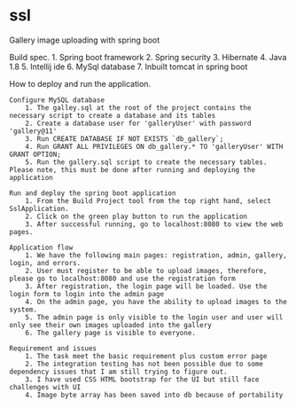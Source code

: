 # ssl
Gallery image uploading with spring boot

Build spec.
    1. Spring boot framework
    2. Spring security
    3. Hibernate
    4. Java 1.8
    5. Intellij ide
    6. MySql database
    7. Inbuilt tomcat in spring boot
    
How to deploy and run the application.

    Configure MySQL database
        1. The galley.sql at the root of the project contains the necessary script to create a database and its tables
        2. Create a database user for 'galleryUser' with password 'gallery@11'
        3. Run CREATE DATABASE IF NOT EXISTS `db_gallery`;
        4. Run GRANT ALL PRIVILEGES ON db_gallery.* TO 'galleryUser' WITH GRANT OPTION;
        5. Run the gallery.sql script to create the necessary tables. Please note, this must be done after running and deploying the application
     
    Run and deploy the spring boot application
        1. From the Build Project tool from the top right hand, select SslApplication.
        2. Click on the green play button to run the application
        3. After successful running, go to localhost:8080 to view the web pages.
        
    Application flow
        1. We have the following main pages: registration, admin, gallery, login, and errors.
        2. User must register to be able to upload images, therefore, please go to localhost:8080 and use the registration form
        3. After registration, the login page will be loaded. Use the login form to login into the admin page
        4. On the admin page, you have the ability to upload images to the system.
        5. The admin page is only visible to the login user and user will only see their own images uploaded into the gallery
        6. The gallery page is visible to everyone.
        
    Requirement and issues
        1. The task meet the basic requirement plus custom error page
        2. The integration testing has not been possible due to some dependency issues that I am still trying to figure out.
        3. I have used CSS HTML bootstrap for the UI but still face challenges with UI
        4. Image byte array has been saved into db because of portability
        
    

